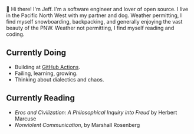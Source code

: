 👋 Hi there! I'm Jeff. I'm a software engineer and lover of open source. I live in the Pacific North West with my partner and dog. Weather permitting, I find myself snowboarding, backpacking, and generally enjoying the vast beauty of the PNW. Weather not permitting, I find myself reading and coding.

## Currently Doing

- Building at [GitHub Actions](https://github.com/features/actions).
- Failing, learning, growing.
- Thinking about dialectics and chaos.

## Currently Reading

- _Eros and Civilization: A Philosophical Inquiry into Freud_ by Herbert Marcuse
- _Nonviolent Communication_, by Marshall Rosenberg
